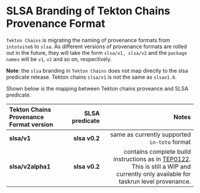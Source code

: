 # SLSA Branding of Tekton Chains Provenance Format

`Tekton Chains` is migrating the naming of provenance formats from `intotoite6` to `slsa`.
As different versions of provenance formats are rolled out in the future, they will take 
the form `slsa/v1, slsa/v2` and the `package names` will be `v1`, `v2` and so on, respectively.

**Note**: the `slsa` branding in `Tekton Chains` does not map directly to the slsa predicate release.
Tekton chains `slsa/v1` is not the same as `slsav1.0`.

Shown below is the mapping between Tekton chains proveance and SLSA predicate.

|Tekton Chains Provenance Format version     | SLSA predicate | Notes |
|:------------------------------------------|---------------:|------:|
|**slsa/v1**| **slsa v0.2**  | same as currently supported `in-toto` format|
|**slsa/v2alpha1**| **slsa v0.2**  | contains complete build instructions as in [TEP0122](https://github.com/tektoncd/community/pull/820). This is still a WIP and currently only available for taskrun level provenance. |
